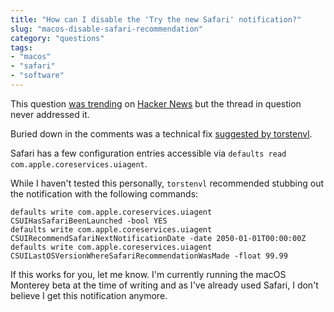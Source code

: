 ```yaml
---
title: "How can I disable the 'Try the new Safari' notification?"
slug: "macos-disable-safari-recommendation"
category: "questions"
tags:
- "macos"
- "safari"
- "software"
---
```


This question [was trending](https://news.ycombinator.com/item?id=28361730) on [Hacker News](https://news.ycombinator.com) but the thread in question never addressed it.

Buried down in the comments was a technical fix [suggested by torstenvl](https://news.ycombinator.com/item?id=28362014).

Safari has a few configuration entries accessible via `defaults read com.apple.coreservices.uiagent`.

While I haven't tested this personally, `torstenvl` recommended stubbing out the notification with the following commands:

```shell
defaults write com.apple.coreservices.uiagent CSUIHasSafariBeenLaunched -bool YES
defaults write com.apple.coreservices.uiagent CSUIRecommendSafariNextNotificationDate -date 2050-01-01T00:00:00Z
defaults write com.apple.coreservices.uiagent CSUILastOSVersionWhereSafariRecommendationWasMade -float 99.99
```

If this works for you, let me know. I'm currently running the macOS Monterey beta at the time of writing and as I've already used Safari, I don't believe I get this notification anymore.

